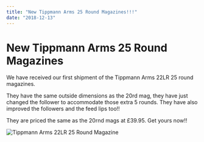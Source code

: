 ```yaml
---
title: "New Tippmann Arms 25 Round Magazines!!!"
date: "2018-12-13"
---
```


# **New Tippmann Arms 25 Round Magazines**

We have received our first shipment of the Tippmann Arms 22LR 25 round magazines.

They have the same outside dimensions as the 20rd mag, they have just changed the follower to accommodate those extra 5 rounds. They have also improved the followers and the feed lips too!!

They are priced the same as the 20rnd mags at £39.95. Get yours now!!

![Tippmann Arms 22LR 25 Round Magazine](https://res.cloudinary.com/shooting-supplies/image/upload/v1573564321/Tippmann-Arms-M4-22-25-22LR-magazine_opcpgq_bjvxec-1_glk4mc.jpg)